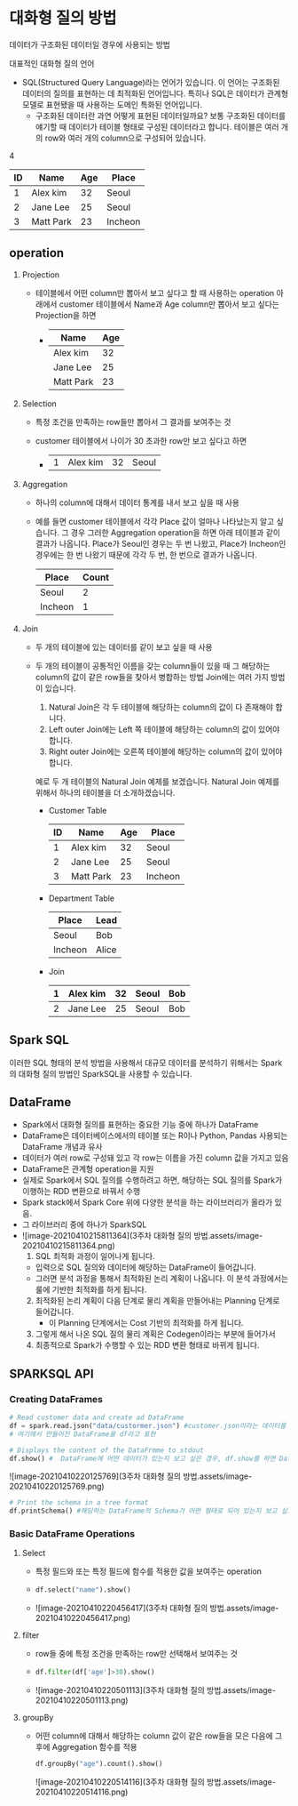 # 대화형 질의 방법

데이터가 구조화된 데이터일 경우에 사용되는 방법

대표적인 대화형 질의 언어

* SQL(Structured Query Language)라는 언어가 있습니다. 이 언어는 구조화된 데이터의 질의를 표현하는 데 최적화된 언어입니다.
  특히나 SQL은 데이터가 관계형 모델로 표현됐을 때 사용하는 도메인 특화된 언어입니다.
  * 구조화된 데이터란 과연 어떻게 표현된 데이터일까요? 보통 구조화된 데이터를 얘기할 때 데이터가 테이블 형태로 구성된 데이터라고 합니다.
    테이블은 여러 개의 row와 여러 개의 column으로 구성되어 있습니다.

4

| ID   | Name      | Age  | Place   |
| ---- | --------- | ---- | ------- |
| 1    | Alex kim  | 32   | Seoul   |
| 2    | Jane Lee  | 25   | Seoul   |
| 3    | Matt Park | 23   | Incheon |



## operation

1. Projection

   - 테이블에서 어떤 column만 뽑아서 보고 싶다고 할 때 사용하는 operation
     아래에서 customer 테이블에서 Name과 Age column만 뽑아서 보고 싶다는 Projection을 하면

     - | Name      | Age  |
       | --------- | ---- |
       | Alex kim  | 32   |
       | Jane Lee  | 25   |
       | Matt Park | 23   |

     

2. Selection

   - 특정 조건을 만족하는 row들만 뽑아서 그 결과를 보여주는 것

   - customer 테이블에서 나이가 30 초과한 row만 보고 싶다고 하면

     - |      |          |      |       |
       | ---- | -------- | ---- | ----- |
       | 1    | Alex kim | 32   | Seoul |

     

3. Aggregation

   - 하나의 column에 대해서 데이터 통계를 내서 보고 싶을 때 사용

   - 예를 들면 customer 테이블에서 각각 Place 값이 얼마나 나타났는지 알고 싶습니다. 그 경우 그러한 Aggregation operation을 하면 아래 테이블과 같이 결과가 나옵니다.
     Place가 Seoul인 경우는 두 번 나왔고, Place가 Incheon인 경우에는 한 번 나왔기 때문에 각각 두 번, 한 번으로 결과가 나옵니다.

     | Place   | Count |
     | ------- | ----- |
     | Seoul   | 2     |
     | Incheon | 1     |

     

4. Join

   - 두 개의 테이블에 있는 데이터를 같이 보고 싶을 때 사용

   - 두 개의 테이블이 공통적인 이름을 갖는 column들이 있을 때 그 해당하는 column의 값이 같은 row들을 찾아서 병합하는 방법
     Join에는 여러 가지 방법이 있습니다. 

     1. Natural Join은 각 두 테이블에 해당하는 column의 값이 다 존재해야 합니다.
     2. Left outer Join에는 Left 쪽 테이블에 해당하는 column의 값이 있어야 합니다.
     3.  Right outer Join에는 오른쪽 테이블에 해당하는 column의 값이 있어야 합니다.

     예로 두 개 테이블의 Natural Join 예제를 보겠습니다. Natural Join 예제를 위해서 하나의 테이블을 더 소개하겠습니다.

     * Customer Table

       | ID   | Name      | Age  | Place   |
       | ---- | --------- | ---- | ------- |
       | 1    | Alex kim  | 32   | Seoul   |
       | 2    | Jane Lee  | 25   | Seoul   |
       | 3    | Matt Park | 23   | Incheon |

       

     * Department Table

       | Place   | Lead  |
       | ------- | ----- |
       | Seoul   | Bob   |
       | Incheon | Alice |

       

     * Join

       | 1    | Alex kim | 32   | Seoul | Bob  |
       | ---- | -------- | ---- | ----- | ---- |
       | 2    | Jane Lee | 25   | Seoul | Bob  |



## Spark SQL

이러한 SQL 형태의 분석 방법을 사용해서 대규모 데이터를 분석하기 위해서는 Spark의 대화형 질의 방법인 SparkSQL을 사용할 수 있습니다.

## DataFrame

* Spark에서 대화형 질의를 표현하는 중요한 기능 중에 하나가 DataFrame
* DataFrame은 데이터베이스에서의 테이블 또는 R이나 Python, Pandas 사용되는 DataFrame 개념과 유사
* 데이터가 여러 row로 구성돼 있고 각 row는 이름을 가진 column 값을 가지고 있음
* DataFrame은 관계형 operation을 지원
*  실제로 Spark에서 SQL 질의를 수행하려고 하면, 해당하는 SQL 질의를 Spark가 이행하는 RDD 변환으로 바꿔서 수행
* Spark stack에서 Spark Core 위에 다양한 분석을 하는 라이브러리가 올라가 있음. 
* 그 라이브러리 중에 하나가 SparkSQL
* ![image-20210410215811364](3주차  대화형 질의 방법.assets/image-20210410215811364.png)
  1.  SQL 최적화 과정이 일어나게 됩니다. 
     * 입력으로 SQL 질의와 데이터에 해당하는 DataFrame이 들어갑니다.
     * 그러면 분석 과정을 통해서 최적화된 논리 계획이 나옵니다. 이 분석 과정에서는 룰에 기반한 최적화를 하게 됩니다.
  2. 최적화된 논리 계획이 다음 단계로 물리 계획을 만들어내는 Planning 단계로 들어갑니다. 
     - 이 Planning 단계에서는 Cost 기반의 최적화를 하게 됩니다.
  3. 그렇게 해서 나온 SQL 질의 물리 계획은 Codegen이라는 부분에 들어가서 
  4. 최종적으로 Spark가 수행할 수 있는 RDD 변환 형태로 바뀌게 됩니다.

## SPARKSQL API

### Creating DataFrames

```python
# Read customer data and create ad DataFrame
df = spark.read.json("data/custormer.json") #customer.json이라는 데이터를 읽어서 DataFrame을 만드는 방법
# 여기에서 만들어진 DataFrame을 df라고 표현

# Displays the content of the DataFrmme to stdout
df.show() #  DataFrame에 어떤 데이터가 있는지 보고 싶은 경우, df.show를 하면 DataFrame 내부 정보 중에 일정 부분을 택해서 standard out으로 보여줌
```

![image-20210410220125769](3주차  대화형 질의 방법.assets/image-20210410220125769.png)

```python
# Print the schema in a tree format
df.printSchema() #해당하는 DataFrame의 Schema가 어떤 형태로 되어 있는지 보고 싶으면, df.printSchema를 하면 됩니다.
```



### Basic DataFrame Operations

1. Select

   - 특정 필드와 또는 특정 필드에 함수를 적용한 값을 보여주는 operation

   - ```python
     df.select("name").show()
     ```

   - ![image-20210410220456417](3주차  대화형 질의 방법.assets/image-20210410220456417.png)

2. filter

   -  row들 중에 특정 조건을 만족하는 row만 선택해서 보여주는 것

   - ```python
     df.filter(df['age']>30).show()
     ```

   - ![image-20210410220501113](3주차  대화형 질의 방법.assets/image-20210410220501113.png)

3. groupBy

   - 어떤 column에 대해서 해당하는 column 값이 같은 row들을 모은 다음에 그 후에 Aggregation 함수를 적용

     ```python
     df.groupBy("age").count().show()
     ```

     ![image-20210410220514116](3주차  대화형 질의 방법.assets/image-20210410220514116.png)






